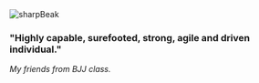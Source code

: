 <img src='/roko1' alt='sharpBeak'/>

### "Highly capable, surefooted, strong, agile and driven individual." 
_My friends from BJJ class._


